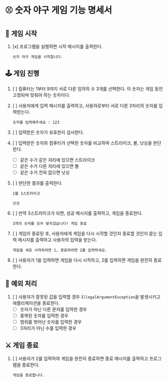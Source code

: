 # ⚾ 숫자 야구 게임 기능 명세서

## 🚩 게임 시작

1. [x] 프로그램을 실행하면 시작 메시지를 출력한다.

    ```
    숫자 야구 게임을 시작합니다.
    ```

## 🕹️ 게임 진행

1. [ ] 컴퓨터는 1부터 9까지 서로 다른 임의의 수 3개를 선택한다. 이 숫자는 게임 동안 고정되며 맞춰야 하는 숫자이다.
2. [ ] 사용자에게 입력 메시지를 출력하고, 사용자로부터 서로 다른 3자리의 숫자를 입력받는다.

   ```
   숫자를 입력해주세요 : 123
   ```

3. [ ] 입력받은 숫자가 유효한지 검사한다.
4. [ ] 입력받은 숫자와 컴퓨터가 선택한 숫자를 비교하여 스트라이크, 볼, 낫싱을 판단한다.
    - [ ] 같은 수가 같은 자리에 있으면 스트라이크
    - [ ] 같은 수가 다른 자리에 있으면 볼
    - [ ] 같은 수가 전혀 없으면 낫싱
5. [ ] 판단한 결과를 출력한다.

   ```
   1볼 1스트라이크
   ```

   ```
   낫싱
   ```

6. [ ] 만약 3스트라이크가 되면, 성공 메시지를 출력하고, 게임을 종료한다.

   ```
   3개의 숫자를 모두 맞히셨습니다! 게임 종료
   ```

7. [ ] 게임이 종료된 후, 사용자에게 게임을 다시 시작할 것인지 종료할 것인지 묻는 입력 메시지를 출력하고 사용자의 입력을 받는다.

   ```
   게임을 새로 시작하려면 1, 종료하려면 2를 입력하세요.
   ```

8. [ ] 사용자가 1을 입력하면 게임을 다시 시작하고, 2를 입력하면 게임을 완전히 종료한다.

## 👾 예외 처리

1. [ ] 사용자가 잘못된 값을 입력할 경우 `IllegalArgumentException`을 발생시키고 애플리케이션을 종료한다.
    - [ ] 숫자가 아닌 다른 문자를 입력한 경우
    - [ ] 중복된 숫자를 입력한 경우
    - [ ] 범위를 벗어난 숫자를 입력한 경우
    - [ ] 3자리가 아닌 수를 입력한 경우

## ⚔️ 게임 종료

1. [ ] 사용자가 2를 입력하여 게임을 완전히 종료하면 종료 메시지를 출력하고 프로그램을 종료한다.

   ```
   게임을 종료합니다.
   ```